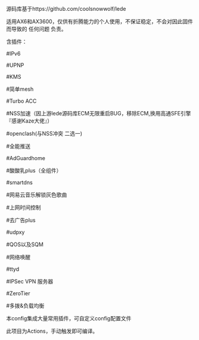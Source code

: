 源码库基于https://github.com/coolsnowwolf/lede

适用AX6和AX3600，仅供有折腾能力的个人使用，不保证稳定，不会对因此固件而导致的 任何问题 负责。

含插件：

#IPv6

#UPNP

#KMS

#简单mesh

#Turbo ACC

#NSS加速（因上游lede源码库ECM无限重启BUG，移除ECM,换用高通SFE引擎『感谢Kaze大佬』）

#openclash(与NSS冲突 二选一)

#全能推送

#AdGuardhome

#酸酸乳plus（全组件）

#smartdns

#网易云音乐解锁灰色歌曲

#上网时间控制

#去广告plus

#udpxy

#QOS以及SQM

#网络唤醒

#ttyd

#IPSec VPN 服务器

#ZeroTier

#多拨&负载均衡

本config集成大量常用插件，可自定义config配置文件

此项目为Actions，手动触发即可编译。
